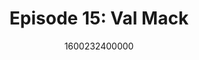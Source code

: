 ---
templateKey: podcast-episode
public: true
url: podcast/episode-15-val-mack
title: " Episode 15: Val Mack "
description:  Go down the rabbit hole with Val Mack, a Software Architect at Quant Five and a member of Women Who Code. A blockchain developer & entrepreneur, she shares her insights on compassionate technologies, data privacy, and how to navigate a career in tech. 
date: 1600232400000
featuredimage: /img/podcast/EpisodeHeader_Website_VMack.jpg
socialimage: https://www.orchid.com/assets/img/podcast/EpisodeHeader_VMack.png
platformurls:
 - https://podcasts.apple.com/us/podcast/blockchain-and-the-great-privacy-debate-with-val-mack/id1516705670?i=1000491477702
 - https://open.spotify.com/episode/6o7Q5GiNj7CfHkBLZv426S
 - https://www.stitcher.com/show/follow-the-white-rabbit/episode/blockchain-and-the-great-privacy-debate-with-val-mack-77779687
 - https://www.deezer.com/us/episode/246705792
 - https://www.podbean.com/media/share/dir-xb8aw-ad639ea
 - https://tunein.com/podcasts/Technology-Podcasts/Follow-the-White-Rabbit-p1330281/?topicId=157343879
---